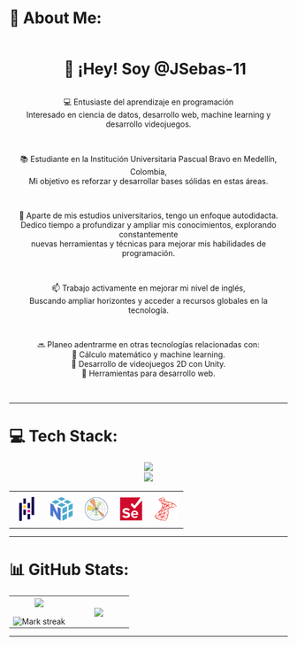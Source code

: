 # 💫 About Me:
<div id="user-content-toc">
  <ul align="center">
    <summary>
      <h1 style="display: inline-block">👋 ¡Hey! Soy @JSebas-11</h1>
    </summary>
  </ul>
</div>

<div align="center">
  
  <p>💻 Entusiaste del aprendizaje en programación<br>
    Interesado en ciencia de datos, desarrollo web, machine learning y desarrollo videojuegos.
  </p>
  <br>
  <p>📚 Estudiante en la Institución Universitaria Pascual Bravo en Medellín, Colombia,<br>
    Mi objetivo es reforzar y desarrollar bases sólidas en estas áreas.
  </p>
  <br>
  <p>🚀 Aparte de mis estudios universitarios, tengo un enfoque autodidacta.<br>
    Dedico tiempo a profundizar y ampliar mis conocimientos, explorando constantemente<br> 
    nuevas herramientas y técnicas para mejorar mis habilidades de programación.
  </p>
  <br>
  <p>📫 Trabajo activamente en mejorar mi nivel de inglés,<br>
    Buscando ampliar horizontes y acceder a recursos globales en la tecnología.
  </p>
  <br>
  <p>🔜 Planeo adentrarme en otras tecnologías relacionadas con:<br>
    📌 Cálculo matemático y machine learning.<br>
    📌 Desarrollo de videojuegos 2D con Unity.<br>
    📌 Herramientas para desarrollo web.
  </p>
  <br>
</div>

<hr>

# 💻 Tech Stack:
<p align="center">
  <a href="https://skillicons.dev">
    <img src="https://skillicons.dev/icons?i=py,cpp,cs,html,css&perline=10"/>
    <br>
    <img src="https://skillicons.dev/icons?i=mysql,sqlite,vscode&perline=10"/>
  </a>
</p>

<table align="center" style="border-collapse: collapse; border: none;">
  <tr>
    <td style="padding: 10px; border-radius: 8px;">
      <img src="https://raw.githubusercontent.com/devicons/devicon/master/icons/pandas/pandas-original.svg" width="43" height="43"/>
    </td>
    <td style="padding: 10px; border-radius: 8px;">
      <img src="https://raw.githubusercontent.com/devicons/devicon/master/icons/numpy/numpy-original.svg" width="43" height="43"/>
    </td>
    <td style="padding: 10px; border-radius: 8px;">
      <img src="https://raw.githubusercontent.com/devicons/devicon/master/icons/matplotlib/matplotlib-original.svg" width="43" height="43"/>
    </td>
    <td style="padding: 10px; border-radius: 8px;">
      <img src="https://raw.githubusercontent.com/devicons/devicon/master/icons/selenium/selenium-original.svg" width="43" height="43"/>
    </td>
    <td style="padding: 10px; border-radius: 8px;">
      <img src="https://raw.githubusercontent.com/devicons/devicon/master/icons/microsoftsqlserver/microsoftsqlserver-plain.svg" width="43" height="43"/>
    </td>
  </tr>
</table>

<hr>

# 📊 GitHub Stats:
<p align="center">
<table align="center">
<tr border="none">
<td width="50%" align="center">
  
  <img  align="center"  src="https://github-readme-stats.vercel.app/api?username=JSebas-11&theme=dark&show_icons=true&count_private=true"/>
  <br></br>
  <img  title="🔥 Get streak stats for your profile at git.io/streak-stats" alt="Mark streak" src="https://github-readme-streak-stats.herokuapp.com/?user=JSebas-11&theme=dark&hide_border=false" /> 
</td>

<td width="50%" align="center">

  <img  align="center"  src="https://github-readme-stats.anuraghazra1.vercel.app/api/top-langs/?username=JSebas-11&theme=dark&hide_border=false&no-bg=true&no-frame=true&langs_count=10"/>
  
  </td>
</tr>
</table>

<hr>
